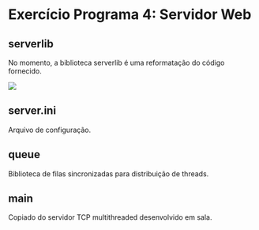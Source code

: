 # Exercício Programa 4: Servidor Web

## serverlib

No momento, a biblioteca serverlib é uma reformatação do código fornecido.

![](https://cdn.meme.am/cache/instances/folder293/56697293.jpg)


## server.ini

Arquivo de configuração.


## queue

Biblioteca de filas sincronizadas para distribuição de threads.


## main

Copiado do servidor TCP multithreaded desenvolvido em sala.
